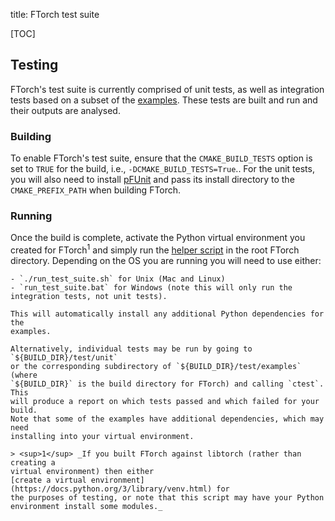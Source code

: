 title: FTorch test suite

[TOC]

## Testing

FTorch's test suite is currently comprised of unit tests, as well as integration
tests based on a subset of the [examples](examples.html). These tests are built
and run and their outputs are analysed.

### Building

To enable FTorch's test suite, ensure that the `CMAKE_BUILD_TESTS` option
is set to `TRUE` for the build,  i.e., `-DCMAKE_BUILD_TESTS=True`.. For the unit
tests, you will also need to install
[pFUnit](https://github.com/Goddard-Fortran-Ecosystem/pFUnit) and pass its
install directory to the `CMAKE_PREFIX_PATH` when building FTorch.

### Running

Once the build is complete, activate the Python virtual environment you created
for FTorch<sup>1</sup> and simply run the
[helper script](https://github.com/Cambridge-ICCS/FTorch/blob/main/run_test_suite.sh)
in the root FTorch directory. Depending on the OS you are running you will need
to use either:
```
- `./run_test_suite.sh` for Unix (Mac and Linux)
- `run_test_suite.bat` for Windows (note this will only run the integration tests, not unit tests).

This will automatically install any additional Python dependencies for the
examples.

Alternatively, individual tests may be run by going to `${BUILD_DIR}/test/unit`
or the corresponding subdirectory of `${BUILD_DIR}/test/examples` (where
`${BUILD_DIR}` is the build directory for FTorch) and calling `ctest`. This
will produce a report on which tests passed and which failed for your build.
Note that some of the examples have additional dependencies, which may need
installing into your virtual environment.

> <sup>1</sup> _If you built FTorch against libtorch (rather than creating a
virtual environment) then either
[create a virtual environment](https://docs.python.org/3/library/venv.html) for
the purposes of testing, or note that this script may have your Python
environment install some modules._
